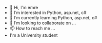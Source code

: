 - 👋 Hi, I’m emre
- 👀 I’m interested in Python, asp.net, c#
- 🌱 I’m currently learning Python, asp.net, c#
- 💞️ I’m looking to collaborate on ...
- 📫 How to reach me ...
- I'm a University student
<!---
emrw2/emrw2 is a ✨ special ✨ repository because its `README.md` (this file) appears on your GitHub profile.
You can click the Preview link to take a look at your changes.
--->
